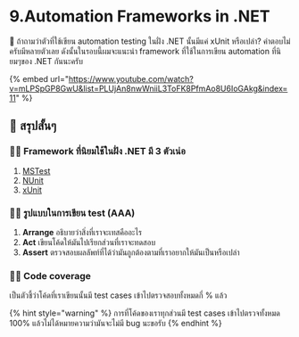 # 9.Automation Frameworks in .NET

💬 ถ้าถามว่าตัวที่ใช้เขียน automation testing ในฝั่ง .NET นั้นมีแค่ xUnit หรือเปล่า? คำตอบไม่ครับมีหลายตัวเลย ดังนั้นในรอบนี้ผมจะแนะนำ framework ที่ใช้ในการเขียน automation ที่นิยมๆของ .NET กันนะครับ

{% embed url="https://www.youtube.com/watch?v=mLPSpGP8GwU&list=PLUjAn8nwWniiL3ToFK8PfmAo8U6IoGAkg&index=11" %}

## 🎯 สรุปสั้นๆ

### 👨‍🚀 Framework ที่นิยมใช้ในฝั่ง .NET มี 3 ตัวเน่อ

1. [MSTest](https://docs.microsoft.com/en-us/dotnet/core/testing/unit-testing-with-mstest)
2. [NUnit](https://nunit.org/)
3. [xUnit](https://xunit.net/)

### 👨‍🚀 รูปแบบในการเขียน test \(AAA\)

1. **Arrange** อธิบายว่าสิ่งที่เราจะเทสคืออะไร
2. **Act** เขียนโค้ดให้มันไปเรียกส่วนที่เราจะทดสอบ
3. **Assert** ตรวจสอบผลลัพท์ที่ได้ว่ามันถูกต้องตามที่เราอยากให้มันเป็นหรือเปล่า

### 👨‍🚀 Code coverage

เป็นตัวชี้ว่าโค้ดที่เราเขียนนั้นมี test cases เข้าไปตรวจสอบทั้งหมดกี่ % แล้ว

{% hint style="warning" %}
การที่โค้ดของเราทุกส่วนมี test cases เข้าไปตรวจทั้งหมด 100% แล้วไม่ได้หมายความว่ามันจะไม่มี bug นะขอรับ
{% endhint %}

